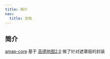 ```yaml
---
title: 简介
nav: 
  title: 文档
---
```


## 简介

[amap-core](/) 基于 [高德地图2.0](https://lbs.amap.com/api/javascript-api-v2/summary) 做了针对遮罩层的封装